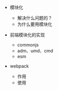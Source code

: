 - 模块化
    - 解决什么问题的？
    - 为什么要用模块化
- 前端模块化的实现
    - commonjs
    - adm、umd、cmd
    - esm
    
- webpack
    - 作用
    - 使用